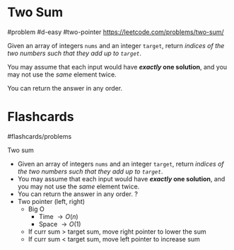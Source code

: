 # Two Sum
#problem #d-easy #two-pointer 
https://leetcode.com/problems/two-sum/

Given an array of integers `nums` and an integer `target`, return _indices of the two numbers such that they add up to `target`_.

You may assume that each input would have **_exactly_ one solution**, and you may not use the _same_ element twice.

You can return the answer in any order.

# Flashcards
#flashcards/problems 

Two sum
- Given an array of integers `nums` and an integer `target`, return _indices of the two numbers such that they add up to `target`_.
- You may assume that each input would have **_exactly_ one solution**, and you may not use the _same_ element twice.
- You can return the answer in any order.
?
- Two pointer (left, right)
	- Big O
		- Time $\to O(n)$
		- Space $\to O(1)$
	- If curr sum > target sum, move right pointer to lower the sum
	- If curr sum < target sum, move left pointer to increase sum
<!--SR:!2025-01-11,3,250-->